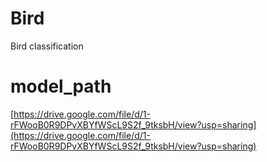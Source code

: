 # Bird
Bird classification

# model_path
[https://drive.google.com/file/d/1-rFWooB0R9DPvXBYfWScL9S2f_9tksbH/view?usp=sharing](https://drive.google.com/file/d/1-rFWooB0R9DPvXBYfWScL9S2f_9tksbH/view?usp=sharing)
